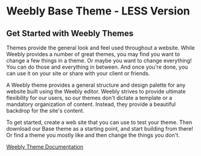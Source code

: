 # Weebly Base Theme - LESS Version

## Get Started with Weebly Themes

Themes provide the general look and feel used throughout a website. While Weebly provides a number of great themes, you may find you want to change a few things in a theme. Or maybe you want to change everything! You can do those and everything in between. And once you're done, you can use it on your site or share with your client or friends.

A Weebly theme provides a general structure and design palette for any website built using the Weebly editor. Weebly strives to provide ultimate flexibility for our users, so our themes don't dictate a template or a mandatory organization of content. Instead, they provide a beautiful backdrop for the site's content.

To get started, create a web site that you can use to test your theme. Then download our Base theme as a starting point, and start building from there! Or find a theme you mostly like and then change the things you don't.

[Weebly Theme Documentation](https://dev.weebly.com/pf_themes_create_templates.html)
